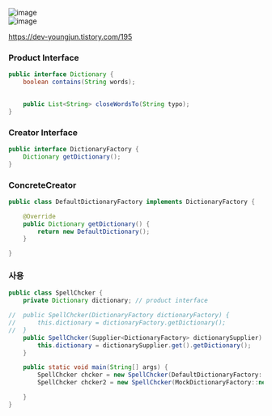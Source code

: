 ![image](https://user-images.githubusercontent.com/67637716/218234460-14127b0d-8d3c-43c6-856e-e12b0455992e.png)  
![image](https://user-images.githubusercontent.com/67637716/218235184-d8426055-23f4-4d25-866c-a75fb4b9b85b.png)  

https://dev-youngjun.tistory.com/195   


### Product Interface
``` java
public interface Dictionary {
	boolean contains(String words);
	

	public List<String> closeWordsTo(String typo);
}
```  

### Creator Interface
``` java
public interface DictionaryFactory {
	Dictionary getDictionary();
}
```  

### ConcreteCreator
``` java
public class DefaultDictionaryFactory implements DictionaryFactory {

	@Override
	public Dictionary getDictionary() {
		return new DefaultDictionary();
	}

}
```  

### 사용
``` java
public class SpellChcker {
	private Dictionary dictionary; // product interface

//	public SpellChcker(DictionaryFactory dictionaryFactory) {
//		this.dictionary = dictionaryFactory.getDictionary();
//	}
	public SpellChcker(Supplier<DictionaryFactory> dictionarySupplier) {
		this.dictionary = dictionarySupplier.get().getDictionary();
	}

	public static void main(String[] args) {
		SpellChcker chcker = new SpellChcker(DefaultDictionaryFactory::new);
		SpellChcker chcker2 = new SpellChcker(MockDictionaryFactory::new);

	}
}

```  

